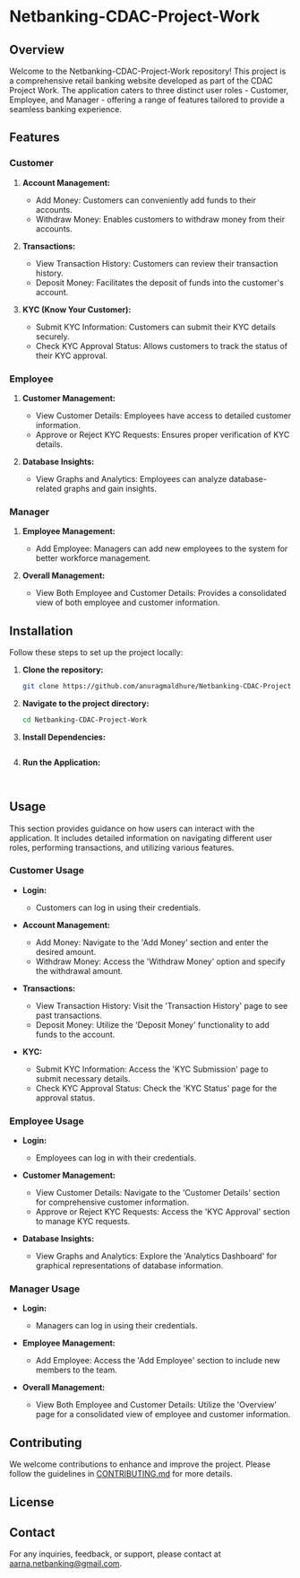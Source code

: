 

# Netbanking-CDAC-Project-Work

## Overview

Welcome to the Netbanking-CDAC-Project-Work repository! This project is a comprehensive retail banking website developed as part of the CDAC Project Work. The application caters to three distinct user roles - Customer, Employee, and Manager - offering a range of features tailored to provide a seamless banking experience.

## Features

### Customer

1. **Account Management:**
   - Add Money: Customers can conveniently add funds to their accounts.
   - Withdraw Money: Enables customers to withdraw money from their accounts.

2. **Transactions:**
   - View Transaction History: Customers can review their transaction history.
   - Deposit Money: Facilitates the deposit of funds into the customer's account.

3. **KYC (Know Your Customer):**
   - Submit KYC Information: Customers can submit their KYC details securely.
   - Check KYC Approval Status: Allows customers to track the status of their KYC approval.

### Employee

1. **Customer Management:**
   - View Customer Details: Employees have access to detailed customer information.
   - Approve or Reject KYC Requests: Ensures proper verification of KYC details.

2. **Database Insights:**
   - View Graphs and Analytics: Employees can analyze database-related graphs and gain insights.

### Manager

1. **Employee Management:**
   - Add Employee: Managers can add new employees to the system for better workforce management.

2. **Overall Management:**
   - View Both Employee and Customer Details: Provides a consolidated view of both employee and customer information.

## Installation

Follow these steps to set up the project locally:

1. **Clone the repository:**
   ```bash
   git clone https://github.com/anuragmaldhure/Netbanking-CDAC-Project-Work.git
   ```

2. **Navigate to the project directory:**
   ```bash
   cd Netbanking-CDAC-Project-Work
   ```

3. **Install Dependencies:**
   ```bash
   

4. **Run the Application:**
   ```bash
  

## Usage

This section provides guidance on how users can interact with the application. It includes detailed information on navigating different user roles, performing transactions, and utilizing various features.

### Customer Usage

- **Login:**
  - Customers can log in using their credentials.

- **Account Management:**
  - Add Money: Navigate to the 'Add Money' section and enter the desired amount.
  - Withdraw Money: Access the 'Withdraw Money' option and specify the withdrawal amount.

- **Transactions:**
  - View Transaction History: Visit the 'Transaction History' page to see past transactions.
  - Deposit Money: Utilize the 'Deposit Money' functionality to add funds to the account.

- **KYC:**
  - Submit KYC Information: Access the 'KYC Submission' page to submit necessary details.
  - Check KYC Approval Status: Check the 'KYC Status' page for the approval status.

### Employee Usage

- **Login:**
  - Employees can log in with their credentials.

- **Customer Management:**
  - View Customer Details: Navigate to the 'Customer Details' section for comprehensive customer information.
  - Approve or Reject KYC Requests: Access the 'KYC Approval' section to manage KYC requests.

- **Database Insights:**
  - View Graphs and Analytics: Explore the 'Analytics Dashboard' for graphical representations of database information.

### Manager Usage

- **Login:**
  - Managers can log in using their credentials.

- **Employee Management:**
  - Add Employee: Access the 'Add Employee' section to include new members to the team.

- **Overall Management:**
  - View Both Employee and Customer Details: Utilize the 'Overview' page for a consolidated view of employee and customer information.

## Contributing

We welcome contributions to enhance and improve the project. Please follow the guidelines in [CONTRIBUTING.md](CONTRIBUTING.md) for more details.

## License



## Contact

For any inquiries, feedback, or support, please contact at aarna.netbanking@gmail.com.

